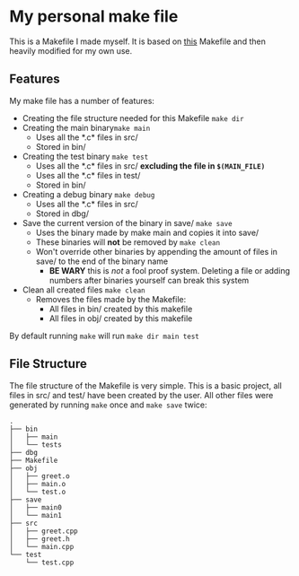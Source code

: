 # My personal make file
This is a Makefile I made myself. It is based on [this](https://github.com/TheNetAdmin/Makefile-Templates/blob/master/SmallProject/Template/Makefile) Makefile and then heavily modified for my own use.

## Features
My make file has a number of features:
- Creating the file structure needed for this Makefile `make dir`
- Creating the main binary`make main`
    - Uses all the \*.c\* files in src/ 
    - Stored in bin/
- Creating the test binary `make test` 
    - Uses all the \*.c\* files in src/ **excluding the file in `$(MAIN_FILE)`**
    - Uses all the \*.c\* files in test/
    - Stored in bin/
- Creating a debug binary `make debug`
    - Uses all the \*.c\* files in src/ 
    - Stored in dbg/
- Save the current version of the binary in save/ `make save`
    - Uses the binary made by make main and copies it into save/
    - These binaries will **not** be removed by `make clean`
    - Won't override other binaries by appending the amount of files in save/ to the end of the binary name
        - **BE WARY** this is _not_ a fool proof system. Deleting a file or adding numbers after binaries yourself can break this system
- Clean all created files `make clean`
    - Removes the files made by the Makefile:
        - All files in bin/ created by this makefile
        - All files in obj/ created by this makefile

By default running `make` will run `make dir main test`

## File Structure
The file structure of the Makefile is very simple. This is a basic project, all files in src/ and test/ have been created by the user. All other files were generated by running `make` once and `make save` twice:
```
.
├── bin
│   ├── main
│   └── tests
├── dbg
├── Makefile
├── obj
│   ├── greet.o
│   ├── main.o
│   └── test.o
├── save
│   ├── main0
│   └── main1
├── src
│   ├── greet.cpp
│   ├── greet.h
│   └── main.cpp
└── test
    └── test.cpp
```
